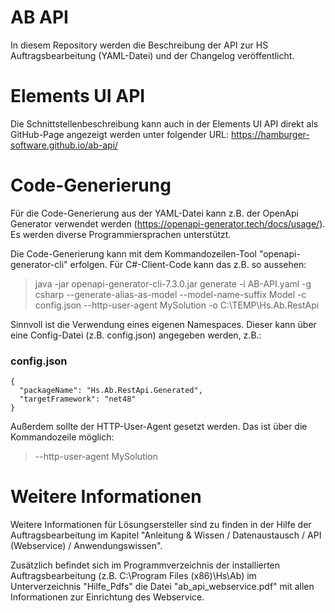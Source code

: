 # AB API
In diesem Repository werden die Beschreibung der API zur HS Auftragsbearbeitung (YAML-Datei) und der Changelog veröffentlicht.

# Elements UI API
Die Schnittstellenbeschreibung kann auch in der Elements UI API direkt als GitHub-Page angezeigt werden unter folgender URL:
https://hamburger-software.github.io/ab-api/

# Code-Generierung
Für die Code-Generierung aus der YAML-Datei kann z.B. der OpenApi Generator verwendet werden (https://openapi-generator.tech/docs/usage/).
Es werden diverse Programmiersprachen unterstützt. 

Die Code-Generierung kann mit dem Kommandozeilen-Tool "openapi-generator-cli" erfolgen. Für C#-Client-Code kann das z.B. so aussehen:
> java -jar openapi-generator-cli-7.3.0.jar generate -i AB-API.yaml -g csharp --generate-alias-as-model --model-name-suffix Model -c config.json --http-user-agent MySolution -o C:\TEMP\Hs.Ab.RestApi

Sinnvoll ist die Verwendung eines eigenen Namespaces. Dieser kann über eine Config-Datei (z.B. config.json) angegeben werden, z.B.:
### config.json
```
{
  "packageName": "Hs.Ab.RestApi.Generated",
  "targetFramework": "net48"
}
```

Außerdem sollte der HTTP-User-Agent gesetzt werden. Das ist über die Kommandozeile möglich: 
> --http-user-agent MySolution

# Weitere Informationen
Weitere Informationen für Lösungsersteller sind zu finden in der Hilfe der Auftragsbearbeitung im Kapitel "Anleitung & Wissen / Datenaustausch / API (Webservice) / Anwendungswissen".

Zusätzlich befindet sich im Programmverzeichnis der installierten Auftragsbearbeitung (z.B. C:\Program Files (x86)\Hs\Ab) im Unterverzeichnis "Hilfe_Pdfs" die Datei "ab_api_webservice.pdf" mit allen Informationen zur Einrichtung des Webservice.
